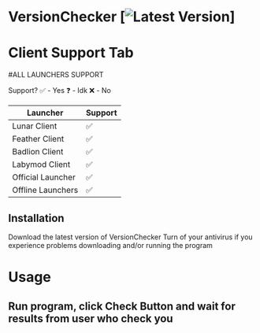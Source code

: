 # VersionChecker [![Latest Version](https://github.com/Andry541/version-checker/releases/tag/v0.4)]

# Client Support Tab

#ALL LAUNCHERS SUPPORT

Support?
✅ - Yes
❓ - Idk
❌ - No

| Launcher | Support|
|-------------------|---------|
| Lunar Client         |   ✅ |
| Feather Client       |   ✅ |
| Badlion Client       |   ✅ |
| Labymod Client       |   ✅ |
| Official Launcher    |   ✅ |
| Offline Launchers    |   ✅ |

## Installation

Download the latest version of VersionChecker
Turn of your antivirus if you experience problems downloading and/or running the program


# Usage

## Run program, click Check Button and wait for results from user who check you
